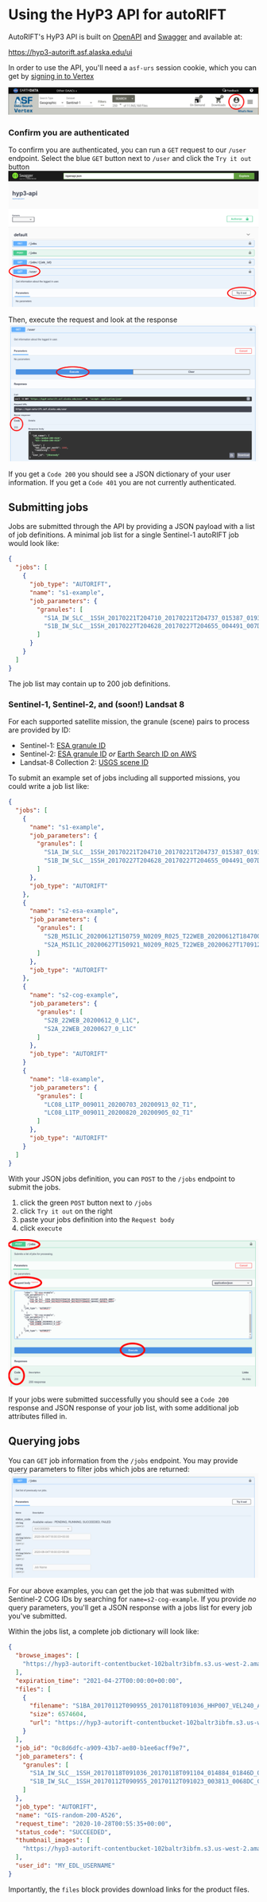 # Using the HyP3 API for autoRIFT

AutoRIFT's HyP3 API is built on [OpenAPI](https://www.openapis.org/) and 
[Swagger](https://swagger.io/) and available at:

https://hyp3-autorift.asf.alaska.edu/ui

In order to use the API, you'll need a `asf-urs` session cookie, which you can get
by [signing in to Vertex](https://search.asf.alaska.edu/#/)

![vetex sign in](imgs/vertex-sign-in.png)

### Confirm you are authenticated

To confirm you are authenticated, you can run a `GET` request to our `/user` endpoint.
Select the blue `GET` button next to `/user` and click the `Try it out` button
![GET /user try](imgs/get_user_try.png)

Then, execute the request and look at the response
![GET /user execute](imgs/get_user_execute.png)

If you get a `Code 200` you should see a JSON dictionary of your user information.
If you get a `Code 401` you are not currently authenticated.

## Submitting jobs

Jobs are submitted through the API by providing a JSON payload with a list of job
definitions. A minimal job list for a single Sentinel-1 autoRIFT job would look like:

```json
{
  "jobs": [
    {
      "job_type": "AUTORIFT",
      "name": "s1-example",
      "job_parameters": {
        "granules": [
          "S1A_IW_SLC__1SSH_20170221T204710_20170221T204737_015387_0193F6_AB07",
          "S1B_IW_SLC__1SSH_20170227T204628_20170227T204655_004491_007D11_6654"
        ]
      }
    }
  ]
}
```

The job list may contain up to 200 job definitions.

### Sentinel-1, Sentinel-2, and (soon!) Landsat 8

For each supported satellite mission, the granule (scene) pairs to process are
provided by ID:
* Sentinel-1: [ESA granule ID](https://sentinel.esa.int/web/sentinel/user-guides/sentinel-1-sar/naming-conventions)
* Sentinel-2: [ESA granule ID](https://sentinel.esa.int/web/sentinel/user-guides/sentinel-2-msi/naming-convention) 
  *or* [Earth Search ID on AWS](https://registry.opendata.aws/sentinel-2/)
* Landsat-8 Collection 2: [USGS scene ID](https://www.usgs.gov/faqs/what-naming-convention-landsat-collection-2-level-1-and-level-2-scenes?qt-news_science_products=0#qt-news_science_products)

To submit an example set of jobs including all supported missions, you could write a job list like:

```json
{
  "jobs": [
    {
      "name": "s1-example",
      "job_parameters": {
        "granules": [
          "S1A_IW_SLC__1SSH_20170221T204710_20170221T204737_015387_0193F6_AB07",
          "S1B_IW_SLC__1SSH_20170227T204628_20170227T204655_004491_007D11_6654"
        ]
      },
      "job_type": "AUTORIFT"
    },
    {
      "name": "s2-esa-example",
      "job_parameters": {
        "granules": [
          "S2B_MSIL1C_20200612T150759_N0209_R025_T22WEB_20200612T184700",
          "S2A_MSIL1C_20200627T150921_N0209_R025_T22WEB_20200627T170912"
        ]
      },
      "job_type": "AUTORIFT"
    },
    {
      "name": "s2-cog-example",
      "job_parameters": {
        "granules": [
          "S2B_22WEB_20200612_0_L1C",
          "S2A_22WEB_20200627_0_L1C"
        ]
      },
      "job_type": "AUTORIFT"
    }
    {
      "name": "l8-example",
      "job_parameters": {
        "granules": [
          "LC08_L1TP_009011_20200703_20200913_02_T1",
          "LC08_L1TP_009011_20200820_20200905_02_T1"
        ]
      },
      "job_type": "AUTORIFT"
    }
  ]
}
```

With your JSON jobs definition, you can `POST` to the `/jobs` endpoint to
submit the jobs. 

1. click the green `POST` button next to `/jobs`
2. click `Try it out` on the right
3. paste your jobs definition into the `Request body`
4. click `execute`

![POST /jobs execute](imgs/post_jobs_execute.png)

If your jobs were submitted successfully you should see a `Code 200` response and
JSON response of your job list, with some additional job attributes filled in.

## Querying jobs

You can `GET` job information from the `/jobs` endpoint. You may provide query
parameters to filter jobs which jobs are returned:
![GET /jobs query](imgs/get_jobs_query.png)

For our above examples, you can get the job that was submitted with Sentinel-2 COG IDs by
searching for `name=s2-cog-example`. If you provide *no* query parameters, you'll get a
JSON response with a jobs list for every job you've submitted. 

Within the jobs list, a complete job dictionary will look like:
```JSON
{
  "browse_images": [
    "https://hyp3-autorift-contentbucket-102baltr3ibfm.s3.us-west-2.amazonaws.com/0c8d6dfc-a909-43b7-ae80-b1ee6acff9e7/S1BA_20170112T090955_20170118T091036_HHP007_VEL240_A_2CB6.png"
  ],
  "expiration_time": "2021-04-27T00:00:00+00:00",
  "files": [
    {
      "filename": "S1BA_20170112T090955_20170118T091036_HHP007_VEL240_A_2CB6.nc",
      "size": 6574604,
      "url": "https://hyp3-autorift-contentbucket-102baltr3ibfm.s3.us-west-2.amazonaws.com/0c8d6dfc-a909-43b7-ae80-b1ee6acff9e7/S1BA_20170112T090955_20170118T091036_HHP007_VEL240_A_2CB6.nc"
    }
  ],
  "job_id": "0c8d6dfc-a909-43b7-ae80-b1ee6acff9e7",
  "job_parameters": {
    "granules": [
      "S1A_IW_SLC__1SSH_20170118T091036_20170118T091104_014884_01846D_01C5",
      "S1B_IW_SLC__1SSH_20170112T090955_20170112T091023_003813_0068DC_C750"
    ]
  },
  "job_type": "AUTORIFT",
  "name": "GIS-random-200-A526",
  "request_time": "2020-10-28T00:55:35+00:00",
  "status_code": "SUCCEEDED",
  "thumbnail_images": [
    "https://hyp3-autorift-contentbucket-102baltr3ibfm.s3.us-west-2.amazonaws.com/0c8d6dfc-a909-43b7-ae80-b1ee6acff9e7/S1BA_20170112T090955_20170118T091036_HHP007_VEL240_A_2CB6_thumb.png"
  ],
  "user_id": "MY_EDL_USERNAME"
}
```

Importantly, the `files` block provides download links for the product files. 
